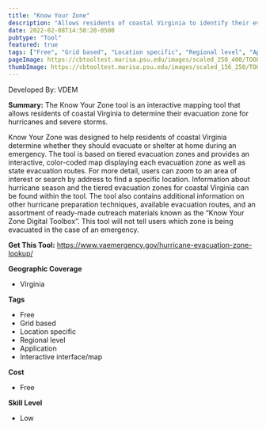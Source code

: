 ```yaml
---
title: "Know Your Zone"
description: "Allows residents of coastal Virginia to identify their evacuation zone in preparation for severe weather conditions during annual hurricane season"
date: 2022-02-08T14:50:20-0500
pubtype: "Tool"
featured: true
tags: ["Free", "Grid based", "Location specific", "Regional level", "Application", "Interactive interface/map"]
pageImage: https://cbtooltest.marisa.psu.edu/images/scaled_250_400/TOOLID_11.0_ScreenCapture-1.png
thumbImage: https://cbtooltest.marisa.psu.edu/images/scaled_156_250/TOOLID_11.0_ScreenCapture-1.png
---
```

Developed By: VDEM

**Summary:** The Know Your Zone tool is an interactive mapping tool that allows residents of coastal Virginia to determine their evacuation zone for hurricanes and severe storms. 

Know Your Zone was designed to help residents of coastal Virginia determine whether they should evacuate or shelter at home during an emergency. The tool is based on tiered evacuation zones and provides an interactive, color-coded map displaying each evacuation zone as well as state evacuation routes. For more detail, users can zoom to an area of interest or search by address to find a specific location. Information about hurricane season and the tiered evacuation zones for coastal Virginia can be found within the tool. The tool also contains additional information on other hurricane preparation techniques, available evacuation routes, and an assortment of ready-made outreach materials known as the “Know Your Zone Digital Toolbox”. This tool will not tell users which zone is being evacuated in the case of an emergency. 

__**Get This Tool:**__ https://www.vaemergency.gov/hurricane-evacuation-zone-lookup/

__**Geographic Coverage**__
- Virginia

__**Tags**__
-  Free
-  Grid based
-  Location specific
-  Regional level
-  Application
-  Interactive interface/map

__**Cost**__
- Free

__**Skill Level**__
- Low
